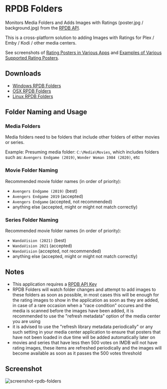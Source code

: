 # RPDB Folders

Monitors Media Folders and Adds Images with Ratings (poster.jpg / background.jpg) from the [RPDB API](https://ratingposterdb.com/).

This is a cross-platform solution to adding Images with Ratings for Plex / Emby / Kodi / other media centers.

See screenshots of [Rating Posters in Various Apps](https://ratingposterdb.com/#see-it-in-action) and [Examples of Various Supported Rating Posters](https://ratingposterdb.com/examples/).

## Downloads

- [Windows RPDB Folders](https://github.com/jaruba/rpdb-folders/releases/download/v0.0.1/win-rpdb-folders.zip)
- [OSX RPDB Folders](https://github.com/jaruba/rpdb-folders/releases/download/v0.0.1/osx-rpdb-folders.zip)
- [Linux RPDB Folders](https://github.com/jaruba/rpdb-folders/releases/download/v0.0.1/linux-rpdb-folders.zip)

## Folder Naming and Usage

### Media Folders

Media folders need to be folders that include other folders of either movies or series.

Example: Presuming media folder: `C:\Media\Movies`, which includes folders such as: `Avengers Endgame (2019)`, `Wonder Woman 1984 (2020)`, etc

### Movie Folder Naming

Recommended movie folder names (in order of priority):
- `Avengers Endgame (2019)` (best)
- `Avengers Endgame 2019` (accepted)
- `Avengers Endgame` (accepted, not recommended)
- anything else (accepted, might or might not match correctly)

### Series Folder Naming

Recommended movie folder names (in order of priority):
- `WandaVision (2021)` (best)
- `WandaVision 2021` (accepted)
- `WandaVision` (accepted, not recommended)
- anything else (accepted, might or might not match correctly)

## Notes

- This application requires a [RPDB API Key](https://ratingposterdb.com/api-key/)
- RPDB Folders will watch folder changes and attempt to add images to these folders as soon as possible, in most cases this will be enough for the rating images to show in the application as soon as they are added, in case of a rare occasion when a "race condition" occures and the media is scanned before the images have been added, it is recommended to use the "refresh metadata" option of the media center you are using
- it is advised to use the "refresh library metadata periodically" or any such setting in your media center application to ensure that posters that have not been loaded in due time will be added automatically later on
- movies and series that have less then 500 votes on IMDB will not have rating images, these items are refreshed periodically and the images will become available as soon as it passes the 500 votes threshold

## Screenshot

![screenshot-rpdb-folders](https://user-images.githubusercontent.com/1777923/108631426-9c29a200-7472-11eb-8b0d-bce13eb5c96c.jpg)
